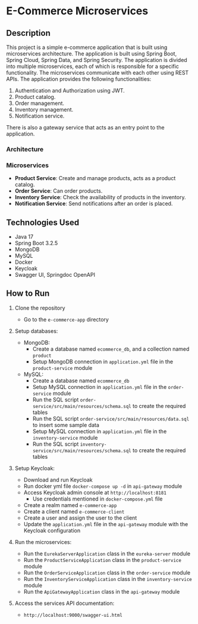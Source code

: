 # E-Commerce Microservices

## Description

This project is a simple e-commerce application that is built using microservices architecture. The application is built using Spring Boot, Spring Cloud, Spring Data, and Spring Security. The application is divided into multiple microservices, each of which is responsible for a specific functionality. The microservices communicate with each other using REST APIs. The application provides the following functionalities:

1. Authentication and Authorization using JWT.
2. Product catalog.
3. Order management.
4. Inventory management.
5. Notification service.

There is also a gateway service that acts as an entry point to the application.

### Architecture


### Microservices

- **Product Service**: Create and manage products, acts as a product catalog.
- **Order Service**: Can order products.
- **Inventory Service**: Check the availability of products in the inventory.
- **Notification Service**: Send notifications after an order is placed.

## Technologies Used

- Java 17
- Spring Boot 3.2.5
- MongoDB
- MySQL
- Docker
- Keycloak
- Swagger UI, Springdoc OpenAPI

## How to Run

1. Clone the repository
   - Go to the `e-commerce-app` directory

2. Setup databases:
    - MongoDB:
      - Create a database named `ecommerce_db`, and a collection named `product`
      - Setup MongoDB connection in `application.yml` file in the `product-service` module
    - MySQL:
      - Create a database named `ecommerce_db`
      - Setup MySQL connection in `application.yml` file in the `order-service` module
      - Run the SQL script `order-service/src/main/resources/schema.sql` to create the required tables
      - Run the SQL script `order-service/src/main/resources/data.sql` to insert some sample data
      - Setup MySQL connection in `application.yml` file in the `inventory-service` module
      - Run the SQL script `inventory-service/src/main/resources/schema.sql` to create the required tables
      
3. Setup Keycloak:
    - Download and run Keycloak
    - Run docker yml file `docker-compose up -d` in `api-gateway` module
    - Access Keycloak admin console at `http://localhost:8181`
      - Use credentials mentioned in `docker-compose.yml` file
    - Create a realm named `e-commerce-app`
    - Create a client named `e-commerce-client`
    - Create a user and assign the user to the client
    - Update the `application.yml` file in the `api-gateway` module with the Keycloak configuration

4. Run the microservices:
    - Run the `EurekaServerApplication` class in the `eureka-server` module
    - Run the `ProductServiceApplication` class in the `product-service` module
    - Run the `OrderServiceApplication` class in the `order-service` module
    - Run the `InventoryServiceApplication` class in the `inventory-service` module
    - Run the `ApiGatewayApplication` class in the `api-gateway` module

5. Access the services API documentation:
    - `http://localhost:9000/swagger-ui.html`
   